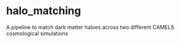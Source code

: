 # halo_matching
A pipeline to match dark matter haloes across two different CAMELS cosmological simulations

